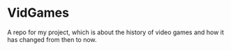 # VidGames
A repo for my project, which is about the history of video games and how it has changed from then to now.
